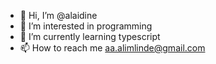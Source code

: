 - 👋 Hi, I’m @alaidine
- 👀 I’m interested in programming
- 🌱 I’m currently learning typescript
- 📫 How to reach me aa.alimlinde@gmail.com

<!---
alaidine/alaidine is a ✨ special ✨ repository because its `README.md` (this file) appears on your GitHub profile.
You can click the Preview link to take a look at your changes.
--->
